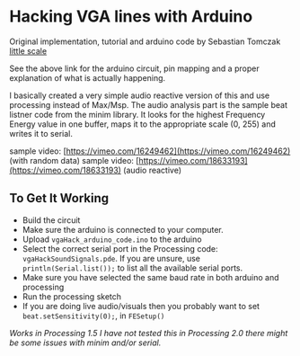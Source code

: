 # Hacking VGA lines with Arduino
Original implementation, tutorial and arduino code by Sebastian Tomczak [little scale](http://little-scale.blogspot.nl/2008/02/hacking-vga-lines-with-arduino.html)

See the above link for the arduino circuit, pin mapping and a proper explanation of what is actually happening.

I basically created a very simple audio reactive version of this and use processing instead of Max/Msp. The audio analysis part is the sample beat listner code from the minim library. It looks for the highest Frequency Energy value in one buffer, maps it to the appropriate scale (0, 255) and writes it to serial.

sample video: [https://vimeo.com/16249462](https://vimeo.com/16249462) (with random data)
sample video: [https://vimeo.com/18633193](https://vimeo.com/18633193) (audio reactive)


## To Get It Working
- Build the circuit
- Make sure the arduino is connected to your computer. 
- Upload ```vgaHack_arduino_code.ino``` to the arduino
- Select the correct serial port in the Processing code: ```vgaHackSoundSignals.pde```. If you are unsure, use ```println(Serial.list());``` to list all the available serial ports.
- Make sure you have selected the same baud rate in both arduino and processing
- Run the processing sketch
- If you are doing live audio/visuals then you probably want to set ```beat.setSensitivity(0);```, in ```FESetup()```  

 
*Works in Processing 1.5*
*I have not tested this in Processing 2.0 there might be some issues with minim and/or serial.*
